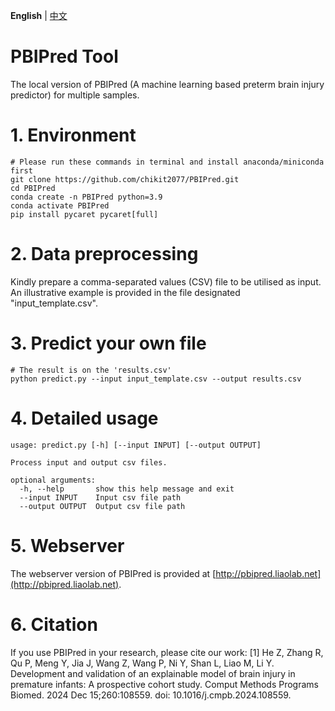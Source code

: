 **English** | [中文](http://pbipred.liaolab.net/PBIPred_for_Chinese_users)
# PBIPred Tool
The local version of PBIPred (A machine learning based preterm brain injury predictor) for multiple samples.
# 1. Environment
```
# Please run these commands in terminal and install anaconda/miniconda first
git clone https://github.com/chikit2077/PBIPred.git
cd PBIPred
conda create -n PBIPred python=3.9
conda activate PBIPred
pip install pycaret pycaret[full]
```
# 2. Data preprocessing
Kindly prepare a comma-separated values (CSV) file to be utilised as input. An illustrative example is provided in the file designated "input_template.csv".
# 3. Predict your own file
```
# The result is on the 'results.csv'
python predict.py --input input_template.csv --output results.csv
```
# 4. Detailed usage
```
usage: predict.py [-h] [--input INPUT] [--output OUTPUT]

Process input and output csv files.

optional arguments:
  -h, --help       show this help message and exit
  --input INPUT    Input csv file path
  --output OUTPUT  Output csv file path
```
# 5. Webserver
The webserver version of PBIPred is provided at [http://pbipred.liaolab.net](http://pbipred.liaolab.net).
# 6. Citation
If you use PBIPred in your research, please cite our work:
[1] He Z, Zhang R, Qu P, Meng Y, Jia J, Wang Z, Wang P, Ni Y, Shan L, Liao M, Li Y. Development and validation of an explainable model of brain injury in premature infants: A prospective cohort study. Comput Methods Programs Biomed. 2024 Dec 15;260:108559. doi: 10.1016/j.cmpb.2024.108559. 
